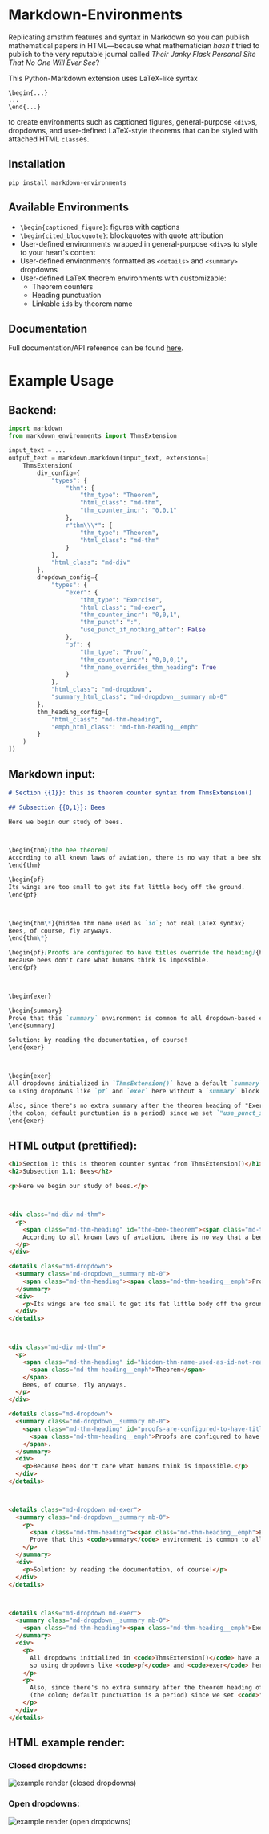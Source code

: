 # Markdown-Environments

Replicating amsthm features and syntax in Markdown so you can publish mathematical papers in HTML—because what mathematician *hasn't* tried to publish to the very reputable journal called *Their Janky Flask Personal Site That No One Will Ever See*?

This Python-Markdown extension uses LaTeX-like syntax
```
\begin{...}
...
\end{...}
```
to create environments such as captioned figures, general-purpose `<div>`s, dropdowns, and user-defined LaTeX-style theorems that can be styled with attached HTML `class`es.

## Installation

```
pip install markdown-environments
```

## Available Environments

- `\begin{captioned_figure}`: figures with captions
- `\begin{cited_blockquote}`: blockquotes with quote attribution
- User-defined environments wrapped in general-purpose `<div>`s to style to your heart's content
- User-defined environments formatted as `<details>` and `<summary>` dropdowns
- User-defined LaTeX theorem environments with customizable:
    - Theorem counters
    - Heading punctuation
    - Linkable `id`s by theorem name

## Documentation

Full documentation/API reference can be found [here](https://python-markdown-environments.readthedocs.io).

<!-- example usage -->

# Example Usage

## Backend:

```py
import markdown
from markdown_environments import ThmsExtension

input_text = ...
output_text = markdown.markdown(input_text, extensions=[
    ThmsExtension(
        div_config={
            "types": {
                "thm": {
                    "thm_type": "Theorem",
                    "html_class": "md-thm",
                    "thm_counter_incr": "0,0,1"
                },
                r"thm\\\*": {
                    "thm_type": "Theorem",
                    "html_class": "md-thm"
                }
            },
            "html_class": "md-div"
        },
        dropdown_config={
            "types": {
                "exer": {
                    "thm_type": "Exercise",
                    "html_class": "md-exer",
                    "thm_counter_incr": "0,0,1",
                    "thm_punct": ":",
                    "use_punct_if_nothing_after": False
                },
                "pf": {
                    "thm_type": "Proof",
                    "thm_counter_incr": "0,0,0,1",
                    "thm_name_overrides_thm_heading": True
                }
            },
            "html_class": "md-dropdown",
            "summary_html_class": "md-dropdown__summary mb-0"
        },
        thm_heading_config={
            "html_class": "md-thm-heading",
            "emph_html_class": "md-thm-heading__emph"
        }
    )
])
```

## Markdown input:

```md
# Section {{1}}: this is theorem counter syntax from ThmsExtension()

## Subsection {{0,1}}: Bees

Here we begin our study of bees.



\begin{thm}[the bee theorem]
According to all known laws of aviation, there is no way that a bee should be able to fly.
\end{thm}

\begin{pf}
Its wings are too small to get its fat little body off the ground.
\end{pf}



\begin{thm\*}{hidden thm name used as `id`; not real LaTeX syntax}
Bees, of course, fly anyways.
\end{thm\*}

\begin{pf}[Proofs are configured to have titles override the heading]{hidden names are useless when there's already a name}
Because bees don't care what humans think is impossible.
\end{pf}



\begin{exer}

\begin{summary}
Prove that this `summary` environment is common to all dropdown-based environments.
\end{summary}

Solution: by reading the documentation, of course!
\end{exer}



\begin{exer}
All dropdowns initialized in `ThmsExtension()` have a default `summary` value of `thm_type`,
so using dropdowns like `pf` and `exer` here without a `summary` block is also fine.

Also, since there's no extra summary after the theorem heading of "Exercise", there is no punctuation
(the colon; default punctuation is a period) since we set `"use_punct_if_nothing_after": False`.
\end{exer}
```

## HTML output (prettified):

```html
<h1>Section 1: this is theorem counter syntax from ThmsExtension()</h1>
<h2>Subsection 1.1: Bees</h2>

<p>Here we begin our study of bees.</p>



<div class="md-div md-thm">
  <p>
    <span class="md-thm-heading" id="the-bee-theorem"><span class="md-thm-heading__emph">Theorem 1.1.1</span> (the bee theorem)</span>.
    According to all known laws of aviation, there is no way that a bee should be able to fly.
  </p>
</div>

<details class="md-dropdown">
  <summary class="md-dropdown__summary mb-0">
    <span class="md-thm-heading"><span class="md-thm-heading__emph">Proof 1.1.1.1</span></span>.
  </summary>
  <div>
    <p>Its wings are too small to get its fat little body off the ground.</p>
  </div>
</details>



<div class="md-div md-thm">
  <p>
    <span class="md-thm-heading" id="hidden-thm-name-used-as-id-not-real-latex-syntax">
      <span class="md-thm-heading__emph">Theorem</span>
    </span>.
    Bees, of course, fly anyways.
  </p>
</div>

<details class="md-dropdown">
  <summary class="md-dropdown__summary mb-0">
    <span class="md-thm-heading" id="proofs-are-configured-to-have-titles-override-the-heading">
      <span class="md-thm-heading__emph">Proofs are configured to have titles override the heading</span>
    </span>.
  </summary>
  <div>
    <p>Because bees don't care what humans think is impossible.</p>
  </div>
</details>



<details class="md-dropdown md-exer">
  <summary class="md-dropdown__summary mb-0">
    <p>
      <span class="md-thm-heading"><span class="md-thm-heading__emph">Exercise 1.1.2</span></span>:
      Prove that this <code>summary</code> environment is common to all dropdown-based environments.
    </p>
  </summary>
  <div>
    <p>Solution: by reading the documentation, of course!</p>
  </div>
</details>



<details class="md-dropdown md-exer">
  <summary class="md-dropdown__summary mb-0">
    <span class="md-thm-heading"><span class="md-thm-heading__emph">Exercise 1.1.3</span></span>
  </summary>
  <div>
    <p>
      All dropdowns initialized in <code>ThmsExtension()</code> have a default <code>summary</code> value of <code>thm_type</code>,
      so using dropdowns like <code>pf</code> and <code>exer</code> here without a <code>summary</code> block is also fine.
    </p>
    <p>
      Also, since there's no extra summary after the theorem heading of "Exercise", there is no punctuation
      (the colon; default punctuation is a period) since we set <code>"use_punct_if_nothing_after": False</code>.
    </p>
  </div>
</details>
```

## HTML example render:

### Closed dropdowns:

![example render (closed dropdowns)](https://github.com/user-attachments/assets/6ed34a55-ba7f-48c0-9c82-10efd7cb53d2)

### Open dropdowns:

![example render (open dropdowns)](https://github.com/user-attachments/assets/92410977-a048-4e4d-b425-84b550d6699b)
